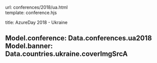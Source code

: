 url:                conferences/2018/ua.html  
template:           conference.hjs

title:              AzureDay 2018 - Ukraine

Model.conference:   Data.conferences.ua2018
Model.banner:       Data.countries.ukraine.coverImgSrcA
---
